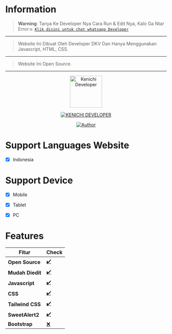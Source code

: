 # Information
> **Warning**: Tanya Ke Developer Nya Cara Run & Edit Nya, Kalo Ga Ntar Error:v. [`Klik disini untuk chat whatsapp Developer`](https://wa.me/6281334567203)
-----------------------------------------------------
> Website Ini Dibuat Oleh Developer DKV Dan Hanya Menggunakan Javascript, HTML, CSS.
-----------------------------------------------------
> Website Ini Open Source.

-----------------------------------------------------

<p align="center">
<img src="https://telegra.ph/file/b012dfdd421d9a9eacb09.jpg" alt="Kenichi Developer" width="100"/>


</p>
<p align="center">
<a href="#"><img title="KENICHI DEVELOPER" src="https://img.shields.io/badge/KENICHI DEVELOPER-green?colorA=%23ff0000&colorB=%23017e40&style=for-the-badge"></a>
</p>
<p align="center">
<a href="https://github.com/KenichiDeveloper"><img title="Author" src="https://img.shields.io/badge/Author-Kenichi Ichi-blue.svg?style=for-the-badge&logo=github"></a>
</p>

# Support Languages Website
- [x] Indonesia

# Support Device
- [x] Mobile
- [x] Tablet
- [x] PC


# Features
| Fitur | Check |
|--------|--------|
| **Open Source** |[✔️](https://github.com/dkv2tels) |
| **Mudah Diedit** |[✔️](https://github.com/dkv2tels) |
| **Javascript** |[✔️](https://github.com/dkv2tels) |
| **CSS** |[✔️](https://github.com/dkv2tels) |
| **Tailwind CSS** |[✔️](https://github.com/dkv2tels) |
| **SweetAlert2** |[✔️](https://github.com/dkv2tels) |
| **Bootstrap** |[❌](https://github.com/dkv2tels) |
